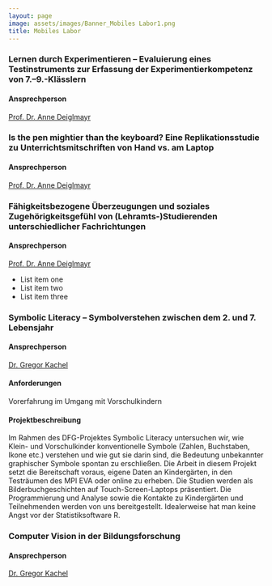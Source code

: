 ```yaml
---
layout: page
image: assets/images/Banner_Mobiles Labor1.png
title: Mobiles Labor
---
```


  <link rel="stylesheet" href="//code.jquery.com/ui/1.12.1/themes/base/jquery-ui.css">
  <link rel="stylesheet" href="/resources/demos/style.css">
  <script src="https://code.jquery.com/jquery-1.12.4.js"></script>
  <script src="https://code.jquery.com/ui/1.12.1/jquery-ui.js"></script>
  <script>
  $( function() {
    $( "#accordion" ).accordion();
  } );
  </script>
 
<div id="accordion">
  <h3>Lernen durch Experimentieren – Evaluierung eines Testinstruments zur Erfassung der Experimentierkompetenz von 7.–9.-Klässlern</h3>
  <div>
    <p>
    <h4>Ansprechperson</h4>
   <p><a href="https://empschul-leipzig.github.io/team#Deiglmayr">Prof. Dr. Anne Deiglmayr</a></p>
    </p>
  </div>
  <h3>Is the pen mightier than the keyboard? Eine Replikationsstudie zu Unterrichtsmitschriften von Hand vs. am Laptop</h3>
  <div>
    <p>
    <h4>Ansprechperson</h4>
 	 <p><a href="https://empschul-leipzig.github.io/team#Deiglmayr">Prof. Dr. Anne Deiglmayr</a></p>
    </p>
  </div>
  <h3>Fähigkeitsbezogene Überzeugungen und soziales Zugehörigkeitsgefühl von (Lehramts-)Studierenden unterschiedlicher Fachrichtungen</h3>
  <div>
    <p>
     <h4>Ansprechperson</h4>
 	 <p><a href="https://empschul-leipzig.github.io/team#Deiglmayr">Prof. Dr. Anne Deiglmayr</a></p>
    </p>
    <ul>
      <li>List item one</li>
      <li>List item two</li>
      <li>List item three</li>
    </ul>
  </div>
  <h3>Symbolic Literacy – Symbolverstehen zwischen dem 2. und 7. Lebensjahr</h3>
  <div>
    <p>
    <h4>Ansprechperson</h4>
 	<p><a href="https://empschul-leipzig.github.io/team#Kachel">Dr. Gregor Kachel</a>
    </p>
    <p>
    <h4>Anforderungen</h4>
 	<p>Vorerfahrung im Umgang mit Vorschulkindern</p>
    </p>
    </div>
  <p><h4>Projektbeschreibung</h4>
 	<p>Im Rahmen des DFG-Projektes Symbolic Literacy untersuchen wir, wie Klein- und Vorschulkinder konventionelle Symbole (Zahlen, Buchstaben, Ikone etc.) verstehen und wie gut sie darin sind, die Bedeutung unbekannter graphischer Symbole spontan zu erschließen. Die Arbeit in diesem Projekt setzt die Bereitschaft voraus, eigene Daten an Kindergärten, in den Testräumen des MPI EVA oder online zu erheben. Die Studien werden als Bilderbuchgeschichten auf Touch-Screen-Laptops präsentiert. Die Programmierung und Analyse sowie die Kontakte zu Kindergärten und Teilnehmenden werden von uns bereitgestellt. Idealerweise hat man keine Angst vor der Statistiksoftware R.</p>
  </p>
  <h3>Computer Vision in der Bildungsforschung</h3>
  <div>
    <p>
   <h4>Ansprechperson</h4>
 	<p><a href="https://empschul-leipzig.github.io/team#Kachel">Dr. Gregor Kachel</a>
    </p>
  </div>
   
  
</div>
  
